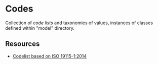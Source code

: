 # Codes

Collection of *code lists* and taxonomies of values,
instances of classes defined within "model" directory.

## Resources
- [Codelist based on ISO 19115-1:2014](https://github.com/ISO-TC211/GOM/tree/master/isotc211_GOM_harmonizedOntology/19115-1/2014/codes)

